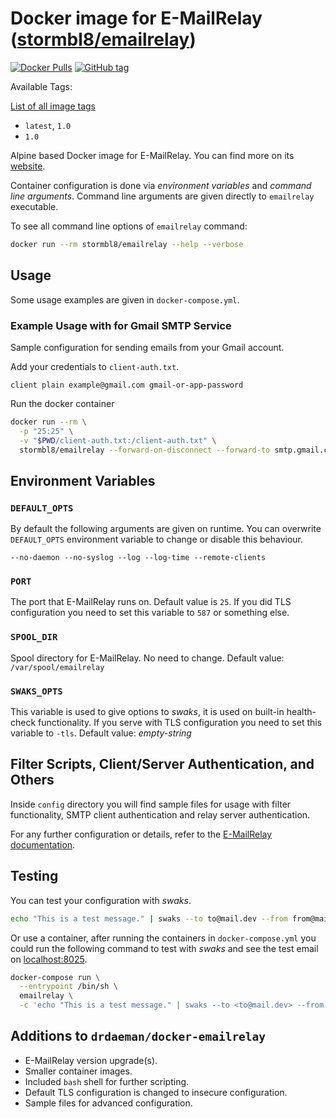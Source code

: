 # Docker image for E-MailRelay ([stormbl8/emailrelay](https://hub.docker.com/r/stormbl8/emailrelay))

[![Docker Pulls](https://img.shields.io/docker/pulls/stormbl8/emailrelay)](https://hub.docker.com/r/stormbl8/emailrelay)
[![GitHub tag](https://img.shields.io/github/v/tag/stormbl8/emailrelay-service)](https://github.com/stormbl8/emailrelay-service/tags)

Available Tags:

[List of all image tags](https://hub.docker.com/r/stormbl8/emailrelay/tags)

- `latest`, `1.0`
- `1.0`

Alpine based Docker image for E-MailRelay. You can find more on its [website](http://emailrelay.sourceforge.net).

Container configuration is done via _environment variables_ and _command line arguments_. Command line arguments are given directly to `emailrelay` executable.

To see all command line options of `emailrelay` command:

```bash
docker run --rm stormbl8/emailrelay --help --verbose
```

## Usage

Some usage examples are given in `docker-compose.yml`.

### Example Usage with for Gmail SMTP Service

Sample configuration for sending emails from your Gmail account.

Add your credentials to `client-auth.txt`.

```
client plain example@gmail.com gmail-or-app-password
```

Run the docker container

```bash
docker run --rm \
  -p "25:25" \
  -v "$PWD/client-auth.txt:/client-auth.txt" \
  stormbl8/emailrelay --forward-on-disconnect --forward-to smtp.gmail.com:587 --client-tls --client-auth=/client-auth.txt
```

## Environment Variables

### `DEFAULT_OPTS`

By default the following arguments are given on runtime. You can overwrite `DEFAULT_OPTS` environment variable to change or disable this behaviour.

```text
--no-daemon --no-syslog --log --log-time --remote-clients
```

### `PORT`

The port that E-MailRelay runs on. Default value is `25`. If you did TLS configuration you need to set this variable to `587` or something else.

### `SPOOL_DIR`

Spool directory for E-MailRelay. No need to change. Default value: `/var/spool/emailrelay`

### `SWAKS_OPTS`

This variable is used to give options to _swaks_, it is used on built-in health-check functionality. If you serve with TLS configuration you need to set this variable to `-tls`. Default value: _empty-string_

## Filter Scripts, Client/Server Authentication, and Others

Inside `config` directory you will find sample files for usage with filter functionality, SMTP client authentication and relay server authentication.

For any further configuration or details, refer to the [E-MailRelay documentation](http://emailrelay.sourceforge.net).

## Testing

You can test your configuration with _swaks_.

```bash
echo "This is a test message." | swaks --to to@mail.dev --from from@mail.dev --server emailrelay --port 9025
```

Or use a container, after running the containers in `docker-compose.yml` you could run the following command to test with _swaks_ and see the test email on [localhost:8025]().

```bash
docker-compose run \
  --entrypoint /bin/sh \
  emailrelay \
  -c 'echo "This is a test message." | swaks --to <to@mail.dev> --from <from@mail.dev> --server emailrelay --port 25'
```

## Additions to `drdaeman/docker-emailrelay`

- E-MailRelay version upgrade(s).
- Smaller container images.
- Included `bash` shell for further scripting.
- Default TLS configuration is changed to insecure configuration.
- Sample files for advanced configuration.

